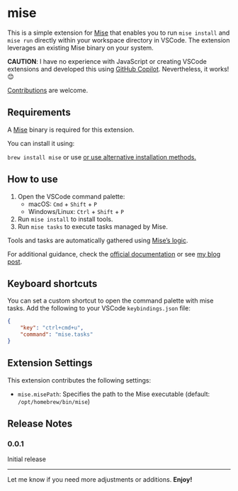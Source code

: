 # mise

This is a simple extension for [Mise](https://mise.jdx.dev/favicon.ico) that enables you to run `mise install` and `mise run` directly within your workspace directory in VSCode. The extension leverages an existing Mise binary on your system.

**CAUTION**: I have no experience with JavaScript or creating VSCode extensions and developed this using [GitHub Copilot](https://github.com/features/copilot). Nevertheless, it works! 😊

[Contributions](https://github.com/rgeraskin/vscode-mise/pulls) are welcome.

## Requirements

A [Mise](https://mise.jdx.dev/favicon.ico) binary is required for this extension.

You can install it using:

`brew install mise` or use [or use alternative installation methods.](https://mise.jdx.dev/getting-started.html#alternate-installation-methods)

## How to use

1. Open the VSCode command palette:
   - macOS: `Cmd` + `Shift` + `P`
   - Windows/Linux: `Ctrl` + `Shift` + `P`
1. Run `mise install` to install tools.
1. Run `mise tasks` to execute tasks managed by Mise.

Tools and tasks are automatically gathered using [Mise’s logic](https://mise.jdx.dev/configuration.html#configuration).

For additional guidance, check the [official documentation](https://mise.jdx.dev) or see [my blog post](https://rgeraskin.hashnode.dev/dev-env-with-mise).

## Keyboard shortcuts

You can set a custom shortcut to open the command palette with mise tasks. Add the following to your VSCode `keybindings.json` file:

```json
{
    "key": "ctrl+cmd+u",
    "command": "mise.tasks"
}
```

## Extension Settings

This extension contributes the following settings:

* `mise.misePath`: Specifies the path to the Mise executable (default: `/opt/homebrew/bin/mise`)

## Release Notes

### 0.0.1

Initial release

---

Let me know if you need more adjustments or additions. **Enjoy!**

